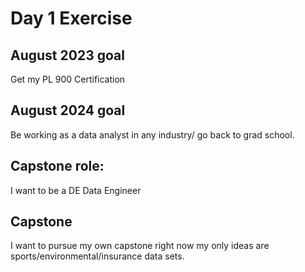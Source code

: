 
# Day 1 Exercise
## August 2023 goal
 Get my PL 900 Certification

## August 2024 goal
Be working as a data analyst in any industry/ go back to grad school. 

## Capstone role:

I want to be a DE Data Engineer

## Capstone 
I want to pursue my own capstone right now my only ideas are sports/environmental/insurance data sets. 
